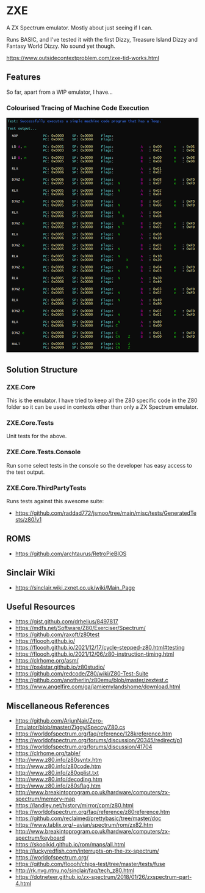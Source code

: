 # ZXE

A ZX Spectrum emulator. Mostly about just seeing if I can.

Runs BASIC, and I've tested it with the first Dizzy, Treasure Island Dizzy and Fantasy World Dizzy. No sound yet though.

https://www.outsidecontextproblem.com/zxe-tid-works.html

## Features

So far, apart from a WIP emulator, I have...

### Colourised Tracing of Machine Code Execution

![Console Tracing](Images/Tracing-1.png)

## Solution Structure

### ZXE.Core

This is the emulator. I have tried to keep all the Z80 specific code in the Z80 folder so it can be used in contexts other than only a ZX Spectrum emulator.

### ZXE.Core.Tests

Unit tests for the above.

### ZXE.Core.Tests.Console

Run some select tests in the console so the developer has easy access to the test output.

### ZXE.Core.ThirdPartyTests

Runs tests against this awesome suite:

- https://github.com/raddad772/jsmoo/tree/main/misc/tests/GeneratedTests/z80/v1

## ROMS

- https://github.com/archtaurus/RetroPieBIOS

## Sinclair Wiki

- https://sinclair.wiki.zxnet.co.uk/wiki/Main_Page

## Useful Resources

- https://gist.github.com/drhelius/8497817
- https://mdfs.net/Software/Z80/Exerciser/Spectrum/
- https://github.com/raxoft/z80test
- https://floooh.github.io/
- https://floooh.github.io/2021/12/17/cycle-stepped-z80.html#testing
- https://floooh.github.io/2021/12/06/z80-instruction-timing.html
- https://clrhome.org/asm/
- https://ps4star.github.io/z80studio/
- https://github.com/redcode/Z80/wiki/Z80-Test-Suite
- https://github.com/anotherlin/z80emu/blob/master/zextest.c
- https://www.angelfire.com/ga/jamiemylandshome/download.html

## Miscellaneous References

- https://github.com/ArjunNair/Zero-Emulator/blob/master/Ziggy/Speccy/Z80.cs
- https://worldofspectrum.org/faq/reference/128kreference.htm
- https://worldofspectrum.org/forums/discussion/20345/redirect/p1
- https://worldofspectrum.org/forums/discussion/41704
- https://clrhome.org/table/
- http://www.z80.info/z80syntx.htm
- http://www.z80.info/z80code.htm
- http://www.z80.info/z80oplist.txt
- http://www.z80.info/decoding.htm
- http://www.z80.info/z80sflag.htm
- http://www.breakintoprogram.co.uk/hardware/computers/zx-spectrum/memory-map
- https://landley.net/history/mirror/cpm/z80.html
- https://worldofspectrum.org/faq/reference/z80reference.htm
- https://github.com/reclaimed/prettybasic/tree/master/doc
- https://www.tablix.org/~avian/spectrum/rom/zx82.htm
- http://www.breakintoprogram.co.uk/hardware/computers/zx-spectrum/keyboard
- https://skoolkid.github.io/rom/maps/all.html
- https://luckyredfish.com/interrupts-on-the-zx-spectrum/
- https://worldofspectrum.org/
- https://github.com/floooh/chips-test/tree/master/tests/fuse
- http://rk.nvg.ntnu.no/sinclair/faq/tech_z80.html
- https://dotneteer.github.io/zx-spectrum/2018/01/26/zxspectrum-part-4.html